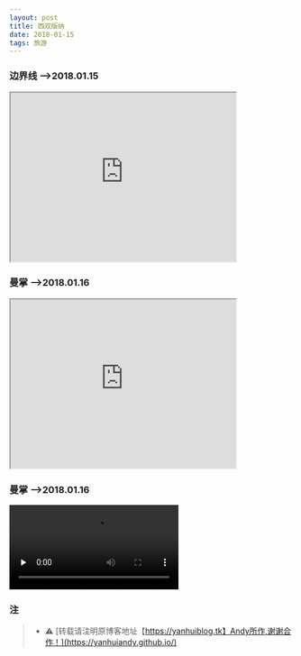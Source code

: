 ```yaml
---
layout: post
title: 西双版纳
date: 2018-01-15
tags: 旅游
---
```


### 边界线 -->2018.01.15

<!-- Learn about this code on MDN: https://developer.mozilla.org/en-US/docs/Web/HTML/Element/iframe -->

<iframe src="http://player.youku.com/embed/XMzM4MzI2OTk3Mg==" title="iframe example 1" width="400" height="300">
  <p>Your browser does not support iframes.</p>
</iframe>

### 曼掌 -->2018.01.16
   
<!-- Learn about this code on MDN: https://developer.mozilla.org/en-US/docs/Web/HTML/Element/iframe -->

<iframe src="http://player.youku.com/embed/XMzM4MzI3NTMzMg==" title="iframe example 1" width="400" height="300">
  <p>Your browser does not support iframes.</p>
</iframe>

### 曼掌 -->2018.01.16
   
<video class="vjs-tech" id="vjs_video_3_html5_api" tabindex="-1" preload="none" src="https://tj-btfs-v2-yun-ftn.weiyun.com/ftn_handler/434fbee55b42b420230e53b21fd77705c43a289efc3d921aa0bf7acf8d0f71e5/IMG_3396.mp4?fname=IMG_3396.mp4&amp;from=30013&amp;version=3.3.3.3&amp;uin=448470930"></video>


### 注

  >* ⚠️ [转载请注明原博客地址【https://yanhuiblog.tk】Andy所作,谢谢合作！](https://yanhuiandy.github.io/)


